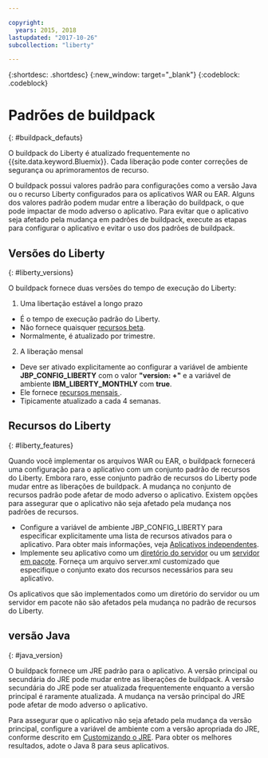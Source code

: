 ```yaml
---

copyright:
  years: 2015, 2018
lastupdated: "2017-10-26"
subcollection: "liberty"

---
```


{:shortdesc: .shortdesc}
{:new_window: target="_blank"}
{:codeblock: .codeblock}

# Padrões de buildpack
{: #buildpack_defauts}

O buildpack do Liberty é atualizado frequentemente no {{site.data.keyword.Bluemix}}. Cada liberação pode conter correções de segurança ou aprimoramentos de recurso.

O buildpack possui valores padrão para configurações como
a versão Java ou o recurso Liberty configurados para os aplicativos WAR ou EAR. Alguns dos valores padrão podem mudar entre a liberação do buildpack,
o que pode impactar de modo adverso o aplicativo. Para evitar que o aplicativo
seja afetado pela mudança em padrões de buildpack, execute as etapas
para configurar o aplicativo e evitar o uso dos padrões de buildpack.

## Versões do Liberty
{: #liberty_versions}

O buildpack fornece duas versões do tempo de execução do Liberty:
1. Uma libertação estável a longo prazo
  * É o tempo de execução padrão do Liberty.
  * Não fornece quaisquer [recursos beta](/docs/runtimes/liberty/usingBetaFeatures.html).
  * Normalmente, é atualizado por trimestre.

2. A liberação mensal
  * Deve ser ativado explicitamente ao configurar a variável de ambiente **JBP_CONFIG_LIBERTY** com o valor **"version: +"** e a variável de ambiente **IBM_LIBERTY_MONTHLY** com **true**.
  * Ele fornece  [ recursos mensais ](/docs/runtimes/liberty/usingMonthlyRuntime.html).
  * Tipicamente atualizado a cada 4 semanas.

## Recursos do Liberty
{: #liberty_features}

Quando
você implementar os arquivos WAR ou EAR, o buildpack fornecerá uma configuração
para o aplicativo com um conjunto padrão de recursos do Liberty. Embora
raro, esse conjunto padrão de recursos do Liberty pode mudar entre as
liberações de buildpack. A mudança no conjunto de recursos padrão pode afetar de modo
adverso o aplicativo. Existem opções para assegurar que o aplicativo
não seja afetado pela mudança nos padrões de recursos.

* Configure a variável de ambiente JBP_CONFIG_LIBERTY para especificar explicitamente uma lista de recursos ativados para o aplicativo. Para obter mais informações, veja [Aplicativos independentes](/docs/runtimes/liberty/optionsForPushing.html#stand_alone_apps).
* Implemente seu aplicativo como um [diretório do
servidor](/docs/runtimes/liberty/optionsForPushing.html#server_directory) ou um [servidor
em pacote](/docs/runtimes/liberty/optionsForPushing.html#packaged_server). Forneça um arquivo server.xml customizado que especifique o conjunto exato dos recursos necessários para seu aplicativo.

Os aplicativos que são implementados como um diretório do servidor ou
um servidor em pacote não são afetados pela mudança no padrão de recursos do
Liberty.

## versão Java
{: #java_version}

O buildpack
fornece um JRE padrão para o aplicativo. A versão principal ou secundária
do JRE pode mudar entre as liberações de buildpack. A versão
secundária do JRE pode ser atualizada frequentemente enquanto a versão principal
é raramente atualizada. A mudança na versão principal do JRE pode
afetar de modo adverso o aplicativo.

Para assegurar que o aplicativo não seja afetado pela mudança da versão principal, configure a variável de ambiente com a versão apropriada do JRE, conforme descrito em [Customizando o JRE](/docs/runtimes/liberty/customizingJRE.html). Para obter os melhores resultados,
adote o Java 8 para seus aplicativos.

